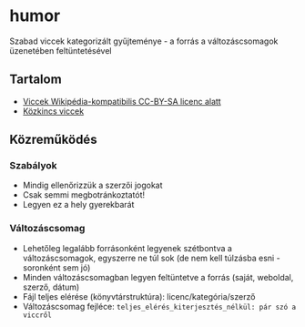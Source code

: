 # humor

Szabad viccek kategorizált gyűjteménye - a forrás a változáscsomagok üzenetében feltüntetésével

## Tartalom

* [Viccek Wikipédia-kompatibilis CC-BY-SA licenc alatt](cc-by-sa)
* [Közkincs viccek](cc0)

## Közreműködés

### Szabályok

* Mindig ellenőrizzük a szerzői jogokat
* Csak semmi megbotránkoztatót!
* Legyen ez a hely gyerekbarát

### Változáscsomag

* Lehetőleg legalább forrásonként legyenek szétbontva a változáscsomagok, egyszerre ne túl sok (de nem kell túlzásba esni - soronként sem jó)
* Minden változáscsomagban legyen feltüntetve a forrás (saját, weboldal, szerző, dátum)
* Fájl teljes elérése (könyvtárstruktúra): licenc/kategória/szerző
* Változáscsomag fejléce: `teljes_elérés_kiterjesztés_nélkül: pár szó a viccről`

